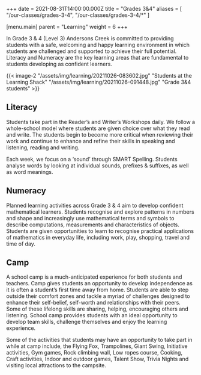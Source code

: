 +++
date = 2021-08-31T14:00:00.000Z
title = "Grades 3&4"
aliases = [ "/our-classes/grades-3-4", "/our-classes/grades-3-4/*" ]

[menu.main]
parent = "Learning"
weight = 6
+++

In Grade 3 & 4 (Level 3) Andersons Creek is committed to providing students with a safe, welcoming and happy learning environment in which students are challenged and supported to achieve their full potential. Literacy and Numeracy are the key learning areas that are fundamental to students developing as confident learners.

{{< image-2 "/assets/img/learning/20211026-083602.jpg" "Students at the Learning Shack" "/assets/img/learning/20211026-091448.jpg" "Grade 3&amp;4 students" >}}

## Literacy

Students take part in the Reader’s and Writer’s Workshops daily. We follow a whole-school model where students are given choice over what they read and write. The students begin to become more critical when reviewing their work and continue to enhance and refine their skills in speaking and listening, reading and writing.

Each week, we focus on a ‘sound’ through SMART Spelling. Students analyse words by looking at individual sounds, prefixes & suffixes, as well as word meanings.

## Numeracy

Planned learning activities across Grade 3 & 4 aim to develop confident mathematical learners. Students recognise and explore patterns in numbers and shape and increasingly use mathematical terms and symbols to describe computations, measurements and characteristics of objects. Students are given opportunities to learn to recognise practical applications of mathematics in everyday life, including work, play, shopping, travel and time of day.

## Camp

A school camp is a much-anticipated experience for both students and teachers. Camp gives students an opportunity to develop independence as it is often a student’s first time away from home. Students are able to step outside their comfort zones and tackle a myriad of challenges designed to enhance their self-belief, self-worth and relationships with their peers. Some of these lifelong skills are sharing, helping, encouraging others and listening. School camp provides students with an ideal opportunity to develop team skills, challenge themselves and enjoy the learning experience.

Some of the activities that students may have an opportunity to take part in while at camp include, the Flying Fox, Trampolines, Giant Swing, Initiative activities, Gym games, Rock climbing wall, Low ropes course, Cooking, Craft activities, Indoor and outdoor games, Talent Show, Trivia Nights and visiting local attractions to the campsite.
